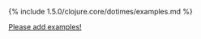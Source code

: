 {% include 1.5.0/clojure.core/dotimes/examples.md %}

[Please add examples!](https://github.com/arrdem/grimoire/edit/master/_includes/1.6.0/clojure.core/dotimes/examples.md)
